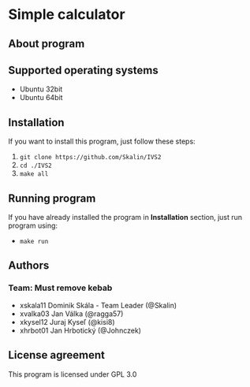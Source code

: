 # Simple calculator

## About program



## Supported operating systems

- Ubuntu 32bit
- Ubuntu 64bit

## Installation
If you want to install this program, just follow these steps:
1. `git clone https://github.com/Skalin/IVS2`
2. `cd ./IVS2`
3. `make all`

## Running program
If you have already installed the program in **Installation** section, just run program using:
- `make run`

## Authors
### Team: Must remove kebab

- xskala11 Dominik Skála - Team Leader (@Skalin)
- xvalka03 Jan Válka (@ragga57)
- xkysel12 Juraj Kyseľ (@kisi8)
- xhrbot01 Jan Hrbotický (@Johnczek)

## License agreement

This program is licensed under GPL 3.0



